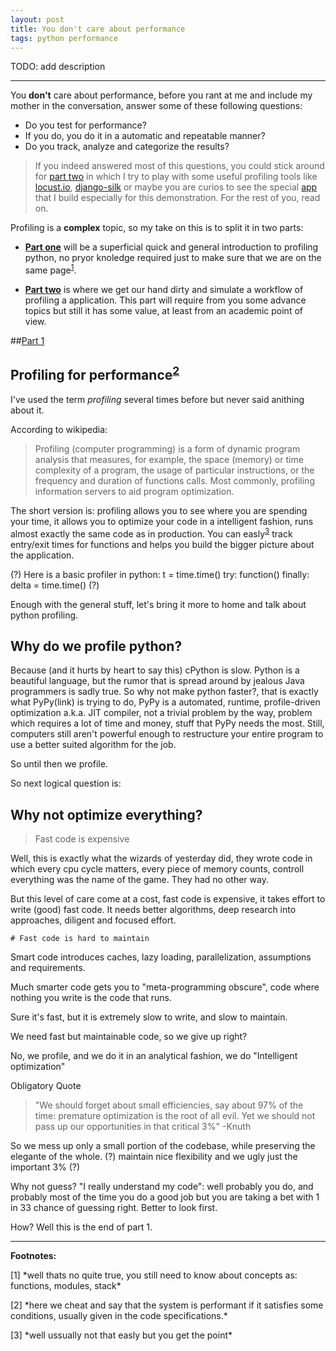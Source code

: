 ```yaml
---
layout: post
title: You don't care about performance
tags: python performance
---
```


TODO: add description

---

You **don't** care about performance, before you rant at me and include my mother
in the conversation, answer some of these following questions:

- Do you test for performance?
- If you do, you do it in a automatic and repeatable manner?
- Do you track, analyze and categorize the results?

>If you indeed answered most of this questions, you could stick around for [part
>two](#part2) in which I try to play with some useful profiling tools like
>[locust.io](http://locust.io/), [django-silk](https://github.com/mtford90/silk/)
>or maybe you are curios to see the special
>[app](https://github.com/BontaVlad/django-sample-app#django-sample-app) that I build
>especially for this demonstration.  For the rest of you, read on.

Profiling is a **complex** topic, so my take on this is to split it in two
parts:

- [**Part one**](#part1) will be a superficial quick and general introduction to
profiling python, no pryor knoledge required just to make sure that we are on
the same page<sup>[1](#f1)</sup>.

- [**Part two**](#part2) is where we get our hand dirty and simulate a workflow of profiling a
application. This part will require from you some advance topics but still it
has some value, at least from an academic point of view.


##<a id="part1" href="#part1">Part 1</a>

Profiling for performance<sup>[2](#f2)</sup>
--------------------------------------------

I've used the term *profiling* several times before but never said anithing
about it.

According to wikipedia:

> Profiling (computer programming) is a form of dynamic program analysis
> that measures, for example, the space (memory) or time complexity of a
> program, the usage of particular instructions, or the frequency and
> duration of functions calls. Most commonly, profiling information
> servers to aid program optimization.

The short version is: profiling allows you to see where you are
spending your time, it allows you to optimize your code in a intelligent
fashion, runs almost exactly the same code as in production. You can
easly<sup>[3](#f3)</sup> track entry/exit times for functions and helps you
build the bigger picture about the application.

(?) Here is a basic profiler in python:
        t = time.time()
        try:
            function()
        finally:
            delta = time.time()
(?)

Enough with the general stuff, let's bring it more to home and talk about python
profiling.

Why do we profile python?
------------------------

Because (and it hurts by heart to say this) cPython is slow. Python is a
beautiful language, but the rumor that is spread around by jealous Java
programmers is sadly true. So why not make python faster?, that is exactly
what PyPy(link) is trying to do, PyPy is a automated, runtime,
profile-driven optimization a.k.a. JIT compiler, not a trivial problem by the
way, problem which requires a lot of time and money, stuff that PyPy needs the
most. Still, computers still aren't powerful enough to restructure your
entire program to use a better suited algorithm for the job.

So until then we profile.

So next logical question is:

Why not optimize everything?
--------------------------

>Fast code is expensive

Well, this is exactly what the wizards of yesterday did, they wrote code in which
every cpu cycle matters, every piece of memory counts, controll everything was
the name of the game. They had no other way.

But this level of care come at a cost, fast code is expensive, it takes effort
to write (good) fast code. It needs better algorithms, deep research into
approaches, diligent and focused effort.

    # Fast code is hard to maintain

Smart code introduces caches, lazy loading, parallelization, assumptions and
requirements.

Much smarter code gets you to "meta-programming obscure", code where nothing
you write is the code that runs.

Sure it's fast, but it is extremely slow to write, and slow to maintain.

We need fast but maintainable code, so we give up right?

No, we profile, and we do it in an analytical fashion, we do "Intelligent
optimization"

Obligatory Quote

>"We should forget about small efficiencies, say about 97% of the time:
>premature optimization is the root of all evil.
>Yet we should not pass up our opportunities in that critical 3%" -Knuth

So we mess up only a small portion of the codebase, while preserving the elegante
of the whole.
(?) maintain nice flexibility and we ugly just the important 3% (?)

Why not guess? "I really understand my code":
well probably you do, and probably most of the time you do a good job
but you are taking a bet with 1 in 33 chance of guessing right. Better to look
first.

How? Well this is the end of part 1.

--------

**Footnotes:**

<p id="f1">[1] *well thats no quite true, you still need to know about concepts as: functions, modules, stack*</p>
<p id="f2">[2] *here we cheat and say that the system is performant if it
satisfies some conditions, usually given in the
code specifications.*</p>
<p id="f3">[3] *well ussually not that easly but you get the point*</p>
